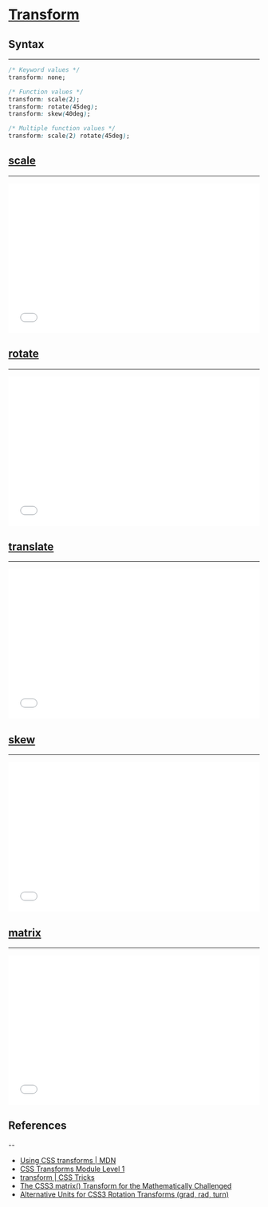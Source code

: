 # [Transform](https://developer.mozilla.org/en-US/docs/Web/CSS/transform)

## Syntax
---

```css
/* Keyword values */
transform: none;

/* Function values */
transform: scale(2);
transform: rotate(45deg);
transform: skew(40deg);

/* Multiple function values */
transform: scale(2) rotate(45deg);
```

## [scale](https://developer.mozilla.org/en-US/docs/Web/CSS/transform-function/scale)
---

<iframe 
  src="demo/scale.html" 
  width="100%"
  height="300"
  frameborder="0"
  allowfullscreen>
</iframe>

## [rotate](https://developer.mozilla.org/en-US/docs/Web/CSS/transform-function/rotate)
---

<iframe 
  src="demo/rotate.html" 
  width="100%"
  height="300"
  frameborder="0"
  allowfullscreen>
</iframe>

## [translate](https://developer.mozilla.org/en-US/docs/Web/CSS/transform-function/translate)
---

<iframe 
  src="demo/translate.html" 
  width="100%"
  height="300"
  frameborder="0"
  allowfullscreen>
</iframe>

## [skew](https://developer.mozilla.org/en-US/docs/Web/CSS/transform-function/skew)
---

<iframe 
  src="demo/skew.html" 
  width="100%"
  height="300"
  frameborder="0"
  allowfullscreen>
</iframe>

## [matrix](https://developer.mozilla.org/en-US/docs/Web/CSS/transform-function/matrix)
---

<iframe 
  src="demo/matrix.html" 
  width="100%"
  height="300"
  frameborder="0"
  allowfullscreen>
</iframe>

<!-- 
## [perspective](https://developer.mozilla.org/en-US/docs/Web/CSS/transform-function/perspective)
---

<iframe 
  src="demo/perspective.html" 
  width="100%"
  height="300"
  frameborder="0"
  allowfullscreen>
</iframe> 

## Multiple function
---

-->


## References
--

- [Using CSS transforms \| MDN](https://developer.mozilla.org/en-US/docs/Web/CSS/CSS_Transforms/Using_CSS_transforms)
- [CSS Transforms Module Level 1](https://www.w3.org/TR/css-transforms-1/#funcdef-rotate3d)
- [transform \| CSS Tricks](https://css-tricks.com/almanac/properties/t/transform/)
- [The CSS3 matrix() Transform for the Mathematically Challenged](http://www.useragentman.com/blog/2011/01/07/css3-matrix-transform-for-the-mathematically-challenged/)
- [Alternative Units for CSS3 Rotation Transforms (grad, rad, turn)](https://www.impressivewebs.com/alternative-units-css3-rotate-transforms/)